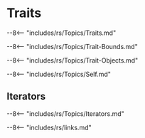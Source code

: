 # Traits

--8<-- "includes/rs/Topics/Traits.md"

--8<-- "includes/rs/Topics/Trait-Bounds.md"

--8<-- "includes/rs/Topics/Trait-Objects.md"

--8<-- "includes/rs/Topics/Self.md"

## Iterators

--8<-- "includes/rs/Topics/Iterators.md"

--8<-- "includes/rs/links.md"
